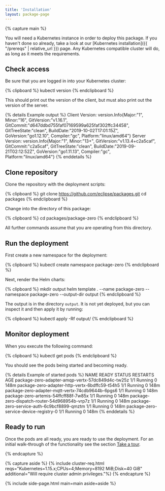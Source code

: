 ```yaml
---
title: 'Installation'
layout: package-page
---
```


{% capture main %}

You will need a Kubernetes instance in order to deploy this package. If you haven't done so already, take a look at our [Kubernetes installation]({{ "/prereqs" | relative_url }}) page. Any Kubernetes compatible cluster will do, as long as
it meets the requirements.

## Check access

Be sure that you are logged in into your Kubernetes cluster:

{% clipboard %}
kubectl version
{% endclipboard %}

This should print out the version of the client, but must also print out the version of the server.

{% details Example output %}
    Client Version: version.Info{Major:"1", Minor:"16", GitVersion:"v1.16.1", GitCommit:"d647ddbd755faf07169599a625faf302ffc34458", GitTreeState:"clean", BuildDate:"2019-10-02T17:01:15Z", GoVersion:"go1.12.10", Compiler:"gc", Platform:"linux/amd64"}
    Server Version: version.Info{Major:"1", Minor:"13+", GitVersion:"v1.13.4+c2a5caf", GitCommit:"c2a5caf", GitTreeState:"clean", BuildDate:"2019-09-21T02:12:52Z", GoVersion:"go1.11.13", Compiler:"gc", Platform:"linux/amd64"}
{% enddetails %}

## Clone repository

Clone the repository with the deployment scripts:

{% clipboard %}
git clone https://github.com/eclipse/packages.git
cd packages
{% endclipboard %}

Change into the directory of this package:

{% clipboard %}
cd packages/package-zero
{% endclipboard %}

All further commands assume that you are operating from this directory.

## Run the deployment

First create a new namespace for the deployment:

{% clipboard %}
kubectl create namespace package-zero
{% endclipboard %}

Next, render the Helm charts:

{% clipboard %}
mkdir output
helm template . --name package-zero --namespace package-zero --output-dir output
{% endclipboard %}

The output is in the directory `output`. It is not yet deployed, but you
can inspect it and then apply it by running:

{% clipboard %}
kubectl apply -Rf output/
{% endclipboard %}

## Monitor deployment

When you execute the following command:

{% clipboard %}
kubectl get pods
{% endclipboard %}

You should see the pods being started and becoming ready.

{% details Example of started pods %}
    NAME                                               READY   STATUS    RESTARTS   AGE
    package-zero-adapter-amqp-vertx-57dc849d4c-tw25z   1/1     Running   0          148m
    package-zero-adapter-http-vertx-6bdffc59-t54h5     1/1     Running   0          148m
    package-zero-adapter-mqtt-vertx-74cdb9644b-6pgs6   1/1     Running   0          148m
    package-zero-artemis-54ffcff88f-7w85x              1/1     Running   0          148m
    package-zero-dispatch-router-54d968954b-vrp7z      1/1     Running   0          148m
    package-zero-service-auth-6c9bcf8899-qmztm         1/1     Running   0          148m
    package-zero-service-device-registry-0             1/1     Running   0          148m
{% enddetails %}

## Ready to run

Once the pods are all ready, you are ready to use the deployment. For an initial walk-through of the functionality
see the section [Take a tour](../tour).

{% endcapture %}

{% capture aside %}
{% include cluster-req.html reqs="Kubernetes=1.15.x;CPUs=4;Memory=8192 MiB;Disk=40 GiB" additional="Will require cluster admin privileges."%}
{% endcapture %}

{% include side-page.html main=main aside=aside %}

